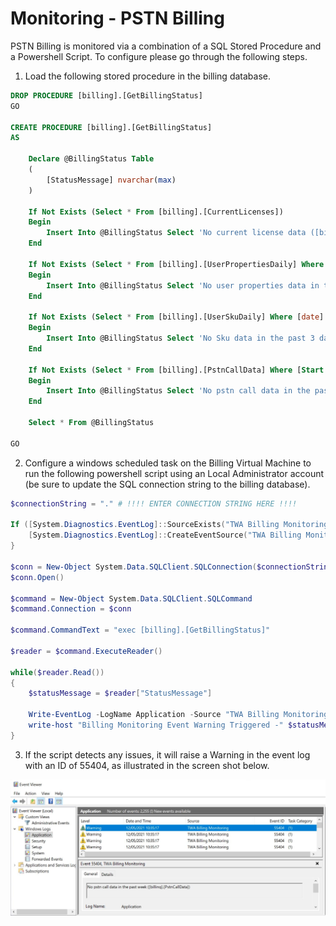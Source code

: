 # Monitoring - PSTN Billing

PSTN Billing is monitored via a combination of a SQL Stored Procedure and a Powershell Script. To configure please go through the following steps.

1. Load the following stored procedure in the billing database.

```sql
DROP PROCEDURE [billing].[GetBillingStatus]
GO

CREATE PROCEDURE [billing].[GetBillingStatus]
AS

	Declare @BillingStatus Table 
	(
		[StatusMessage] nvarchar(max)
	)

	If Not Exists (Select * From [billing].[CurrentLicenses])
	Begin
		Insert Into @BillingStatus Select 'No current license data ([billing].[CurrentLicenses])'
	End

	If Not Exists (Select * From [billing].[UserPropertiesDaily] Where [date] > getdate() - 3)
	Begin
		Insert Into @BillingStatus Select 'No user properties data in the past 3 days ([billing].[UserPropertiesDaily])'
	End

	If Not Exists (Select * From [billing].[UserSkuDaily] Where [date] > getdate() - 3)
	Begin
		Insert Into @BillingStatus Select 'No Sku data in the past 3 days ([billing].[UserSkuDaily])'
	End

	If Not Exists (Select * From [billing].[PstnCallData] Where [Start Time] > getdate() - 7)
	Begin
		Insert Into @BillingStatus Select 'No pstn call data in the past week ([billing].[PstnCallData])'
	End

	Select * From @BillingStatus

GO
```

2. Configure a windows scheduled task on the Billing Virtual Machine to run the following powershell script using an Local Administrator account (be sure to update the SQL connection string to the billing database).

```powershell
$connectionString = "." # !!!! ENTER CONNECTION STRING HERE !!!!

If ([System.Diagnostics.EventLog]::SourceExists("TWA Billing Monitoring") -eq 0){
    [System.Diagnostics.EventLog]::CreateEventSource("TWA Billing Monitoring", "Application")
}

$conn = New-Object System.Data.SQLClient.SQLConnection($connectionString)
$conn.Open()

$command = New-Object System.Data.SQLClient.SQLCommand
$command.Connection = $conn

$command.CommandText = "exec [billing].[GetBillingStatus]"

$reader = $command.ExecuteReader()

while($reader.Read())
{
	$statusMessage = $reader["StatusMessage"]

	Write-EventLog -LogName Application -Source "TWA Billing Monitoring" -EventID 55404 -Message $statusMessage -EntryType Warning
	write-host "Billing Monitoring Event Warning Triggered -" $statusMessage
}
```

3. If the script detects any issues, it will raise a Warning in the event log with an ID of 55404, as illustrated in the screen shot below.

![Event Log](images/pstnbilling/monitoringEventLog.png)